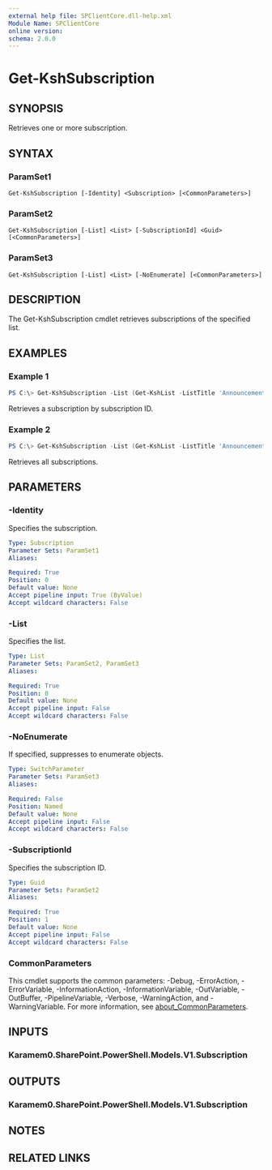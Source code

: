 ```yaml
---
external help file: SPClientCore.dll-help.xml
Module Name: SPClientCore
online version:
schema: 2.0.0
---
```


# Get-KshSubscription

## SYNOPSIS
Retrieves one or more subscription.

## SYNTAX

### ParamSet1
```
Get-KshSubscription [-Identity] <Subscription> [<CommonParameters>]
```

### ParamSet2
```
Get-KshSubscription [-List] <List> [-SubscriptionId] <Guid> [<CommonParameters>]
```

### ParamSet3
```
Get-KshSubscription [-List] <List> [-NoEnumerate] [<CommonParameters>]
```

## DESCRIPTION
The Get-KshSubscription cmdlet retrieves subscriptions of the specified list.

## EXAMPLES

### Example 1
```powershell
PS C:\> Get-KshSubscription -List (Get-KshList -ListTitle 'Announcements') -SubscriptionId '40231e12-904f-430a-aa76-a6487076c36e'
```

Retrieves a subscription by subscription ID.

### Example 2
```powershell
PS C:\> Get-KshSubscription -List (Get-KshList -ListTitle 'Announcements')
```

Retrieves all subscriptions.

## PARAMETERS

### -Identity
Specifies the subscription.

```yaml
Type: Subscription
Parameter Sets: ParamSet1
Aliases:

Required: True
Position: 0
Default value: None
Accept pipeline input: True (ByValue)
Accept wildcard characters: False
```

### -List
Specifies the list.

```yaml
Type: List
Parameter Sets: ParamSet2, ParamSet3
Aliases:

Required: True
Position: 0
Default value: None
Accept pipeline input: False
Accept wildcard characters: False
```

### -NoEnumerate
If specified, suppresses to enumerate objects.

```yaml
Type: SwitchParameter
Parameter Sets: ParamSet3
Aliases:

Required: False
Position: Named
Default value: None
Accept pipeline input: False
Accept wildcard characters: False
```

### -SubscriptionId
Specifies the subscription ID.

```yaml
Type: Guid
Parameter Sets: ParamSet2
Aliases:

Required: True
Position: 1
Default value: None
Accept pipeline input: False
Accept wildcard characters: False
```

### CommonParameters
This cmdlet supports the common parameters: -Debug, -ErrorAction, -ErrorVariable, -InformationAction, -InformationVariable, -OutVariable, -OutBuffer, -PipelineVariable, -Verbose, -WarningAction, and -WarningVariable. For more information, see [about_CommonParameters](http://go.microsoft.com/fwlink/?LinkID=113216).

## INPUTS

### Karamem0.SharePoint.PowerShell.Models.V1.Subscription

## OUTPUTS

### Karamem0.SharePoint.PowerShell.Models.V1.Subscription

## NOTES

## RELATED LINKS
